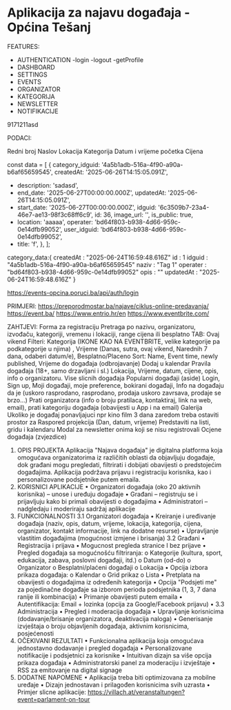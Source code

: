 # Aplikacija za najavu događaja - Općina Tešanj

FEATURES:

- AUTHENTICATION
  -login
  -logout
  -getProfile
- DASHBOARD
- SETTINGS
- EVENTS
- ORGANIZATOR
- KATEGORIJA
- NEWSLETTER
- NOTIFIKACIJE

9171211asd

PODACI:

Redni broj
Naslov
Lokacija
Kategorija
Datum i vrijeme početka
Cijena

const data = [
{
category_idguid: '4a5b1adb-516a-4f90-a90a-b6af65659545',
createdAt: '2025-06-26T14:15:05.091Z',

- description: 'sadasd',
- end_date: '2025-06-27T00:00:00.000Z',
  updatedAt: '2025-06-26T14:15:05.091Z',
- start_date: '2025-06-27T00:00:00.000Z',
  idguid: '6c3509b7-23a4-46e7-ae13-98f3c68ff6c9',
  id: 36,
  image_url: '',
  is_public: true,
- location: 'aaaaa',
  operater: 'bd64f803-b938-4d66-959c-0e14dfb99052',
  user_idguid: 'bd64f803-b938-4d66-959c-0e14dfb99052',
- title: 'f',
  },
  ];

category_data:{
createdAt
:
"2025-06-24T16:59:48.616Z"
id
:
1
idguid
:
"4a5b1adb-516a-4f90-a90a-b6af65659545"
naziv
:
"Tag 1"
operater
:
"bd64f803-b938-4d66-959c-0e14dfb99052"
opis
:
""
updatedAt
:
"2025-06-24T16:59:48.616Z"
}

https://events-opcina.poruci.ba/api/auth/login

PRIMJERI: https://preporodmostar.ba/najave/ciklus-online-predavanja/
https://event.ba/
https://www.entrio.hr/en
https://www.eventbrite.com/

ZAHTJEVI:
Forma za registraciju
Pretraga po nazivu, organizatoru, izvođaču, kategoriji, vremenu i lokaciji, range cijena ili besplatno
TAB: Ovaj vikend
Filteri: Kategorija (IKONE KAO NA EVENTBRITE, velike kategorije pa podkategorije u njima) , Vrijeme (Danas, sutra, ovaj vikend, Narednih 7 dana, odaberi datum/e), Besplatno/Placeno
Sort: Name, Event time, newly published,
Vrijeme do događaja (odbrojavanje)
Dodaj u kalendar
Pravila događaja (18+, samo drzavljani i sl.)
Lokacija, Vrijeme, datum, cijene, opis, info o organizatoru.
Vise slicnih događaja
Popularni događaji (aside)
Login, Sign up, Moji događaji, moje preference, bokirani događaji,
Info na događaju da je (uskoro rasprodano, rasprodano, prodaja uskoro zavrsava, prodaje se brzo…)
Prati organizatora (info o broju pratilaca, kontaktiraj, link na web, email), prati kategoriju događaja (obavijesti u App i na email)
Galerija
Ukoliko je događaj ponavljajuci npr kino film 3 dana zaredom treba ostaviti prostor za Raspored projekcija (Dan, datum, vrijeme)
Predstaviti na listi, gridu i kalendaru
Modal za newsletter onima koji se nisu registrovali
Ocjene događaja (zvjezdice)

1. OPIS PROJEKTA Aplikacija "Najava događaja" je digitalna platforma koja omogućava organizatorima iz različitih oblasti da objavljuju događaje, dok građani mogu pregledati, filtrirati i dobijati obavijesti o predstojećim događajima. Aplikacija podržava prijavu i registraciju korisnika, kao i personalizovane podsjetnike putem emaila.
2. KORISNICI APLIKACIJE
   • Organizatori događaja (oko 20 aktivnih korisnika) – unose i uređuju događaje
   • Građani – registruju se i prijavljuju kako bi primali obavijesti o događajima
   • Administratori – nadgledaju i moderiraju sadržaj aplikacije
3. FUNKCIONALNOSTI
   3.1 Organizatori događaja
   • Kreiranje i uređivanje događaja (naziv, opis, datum, vrijeme, lokacija, kategorija, cijena, organizator, kontakt informacije, link na dodatne resurse)
   • Upravljanje vlastitim događajima (mogućnost izmjene i brisanja)
   3.2 Građani
   • Registracija i prijava
   • Mogucnost pregleda stranice I bez prijave
   • Pregled događaja sa mogućnošću filtriranja:
   o Kategorije (kultura, sport, edukacija, zabava, poslovni događaji, itd.)
   o Datum (od-do)
   o Organizator
   o Besplatni/plaćeni događaji
   o Lokacija
   • Opcija izbora prikaza događaja:
   o Kalendar
   o Grid prikaz
   o Lista
   • Pretplata na obavijesti o događajima iz određenih kategorija
   • Opcija "Podsjeti me" za pojedinačne događaje sa izborom perioda podsjetnika (1, 3, 7 dana ranije ili kombinacija)
   • Primanje obavijesti putem emaila
   • Autentifikacija: Email + lozinka (opcija za Google/Facebook prijavu)
   •
   3.3 Administracija
   • Pregled i moderacija događaja
   • Upravljanje korisnicima (dodavanje/brisanje organizatora, deaktivacija naloga)
   • Generisanje izvještaja o broju objavljenih događaja, aktivnim korisnicima, posjećenosti
4. OČEKIVANI REZULTATI
   • Funkcionalna aplikacija koja omogućava jednostavno dodavanje i pregled događaja
   • Personalizovane notifikacije i podsjetnici za korisnike
   • Intuitivan dizajn sa više opcija prikaza događaja
   • Administratorski panel za moderaciju i izvještaje
   • RSS za emitovanje na digital signage
5. DODATNE NAPOMENE
   • Aplikacija treba biti optimizovana za mobilne uređaje
   • Dizajn jednostavan i prilagođen korisnicima svih uzrasta
   • Primjer slicne aplikacije: https://villach.at/veranstaltungen?event=parlament-on-tour
